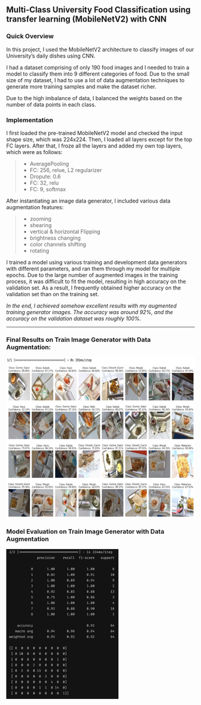 ## Multi-Class University Food Classification using transfer learning (MobileNetV2) with CNN

### Quick Overview
In this project, I used the MobileNetV2 architecture to classify images of our University’s daily dishes using CNN.

I had a dataset comprising of only 190 food images and I needed to train a model to classify them into 9 different categories of food. Due to the small size of my dataset, I had to use a lot of data augmentation techniques to generate more training samples and make the dataset richer.

Due to the high imbalance of data, I balanced the weights based on the number of data points in each class.

### Implementation

I first loaded the pre-trained MobileNetV2 model and checked the input shape size, which was 224x224. Then, I loaded all layers except for the top FC layers. After that, I froze all the layers and added my own top layers, which were as follows:
>* AveragePooling 
>* FC: 256, relue, L2 regularizer
>* Dropute: 0.6
>* FC: 32, relu
>* FC: 9, softmax

After instantiating an image data generator, I included various data augmentation features:
>* zooming
>* shearing
>* vertical & horizontal Flipping
>* brightness changing
>* color channels shifting
>* rotating

I trained a model using various training and development data generators with different parameters, and ran them through my model for multiple epochs. Due to the large number of augmented images in the training process, it was difficult to fit the model, resulting in high accuracy on the validation set. As a result, I frequently obtained higher accuracy on the validation set than on the training set.

*In the end, I achieved somehow excellent results with my augmented training generator images. The accuracy was around 92%, and the accuracy on the validation dataset was roughly 100%.*


----
### Final Results on Train Image Generator with Data Augmentation:


<img src="https://github.com/parsaoy/Multi-Class-University-Food-Classifier-CNN-Project/blob/master/README%20images/Final%20Results.jpeg?raw=true" alt="Sample Image" width="710" height="430">


### Model Evaluation on Train Image Generator with Data Augmentation


<img src="https://github.com/parsaoy/Multi-Class-University-Food-Classifier-CNN-Project/blob/master/README%20images/Evaluation.jpeg?raw=true" alt="Sample Image" width="300" height="400">